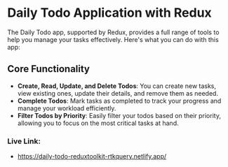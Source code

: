 # Daily Todo Application with Redux

The Daily Todo app, supported by Redux, provides a full range of tools to help you manage your tasks effectively. Here's what you can do with this app:

## Core Functionality

- **Create, Read, Update, and Delete Todos**: You can create new tasks, view existing ones, update their details, and remove them as needed.
- **Complete Todos**: Mark tasks as completed to track your progress and manage your workload efficiently.
- **Filter Todos by Priority**: Easily filter your todos based on their priority, allowing you to focus on the most critical tasks at hand.

### Live Link:

- https://daily-todo-reduxtoolkit-rtkquery.netlify.app/
